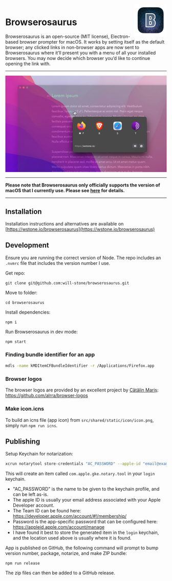 <img src="./designs/icon_squooshed.png" alt="logo" width="100" height="100" align="right" />

# Browserosaurus

Browserosaurus is an open-source (MIT license), Electron-based browser prompter
for macOS. It works by setting itself as the default browser; any clicked links
in non-browser apps are now sent to Browserosaurus where it’ll present you with
a menu of all your installed browsers. You may now decide which browser you’d
like to continue opening the link with.

---

<img src="./screenshot.jpg" alt="screenshot" />

---

**Please note that Browserosaurus only officially supports the version of macOS
that I currently use. Please see [here](docs/Frequently-Asked-Questions.md) for
details.**

---

## Installation

Installation instructions and alternatives are available on
[https://wstone.io/browserosaurus](https://wstone.io/browserosaurus)

## Development

Ensure you are running the correct version of Node. The repo includes an
`.nvmrc` file that includes the version number I use.

Get repo:

```
git clone git@github.com:will-stone/browserosaurus.git
```

Move to folder:

```
cd browserosaurus
```

Install dependencies:

```
npm i
```

Run Browserosaurus in dev mode:

```
npm start
```

### Finding bundle identifier for an app

```sh
mdls -name kMDItemCFBundleIdentifier -r /Applications/Firefox.app
```

### Browser logos

The browser logos are provided by an excellent project by
[Cătălin Mariș](https://github.com/alrra):
https://github.com/alrra/browser-logos

### Make icon.icns

To build an icns file (app icon) from `src/shared/static/icon/icon.png`, simply
run `npm run icns`.

## Publishing

Setup Keychain for notarization:

```sh
xcrun notarytool store-credentials "AC_PASSWORD" --apple-id "email@example.com" --team-id "team-id" --password "app-password" --keychain "~/Library/Keychains/login.keychain-db"
```

This will create an item called `com.apple.gke.notary.tool` in your `login`
keychain.

- "AC_PASSWORD" is the name to be given to the keychain profile, and can be left
  as-is.
- The apple ID is usually your email address associated with your Apple
  Developer account.
- The Team ID can be found here:
  https://developer.apple.com/account/#!/membership/
- Password is the app-specific password that can be configured here:
  https://appleid.apple.com/account/manage
- I have found it best to store the generated item in the `login` keychain, and
  the location used above is usually where it is found.

App is published on GitHub, the following command will prompt to bump version
number, package, notarize, and make ZIP bundle:

```
npm run release
```

The zip files can then be added to a GitHub release.

